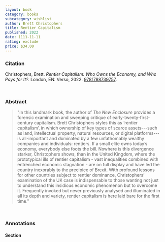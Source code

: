 ```yaml
---
layout: book
category: books
subcategory: wishlist
author: Brett Christophers
title: Rentier Capitalism
published: 2022
date: 1111-11-11
rating: exclude
price: $34.00
---
```


### Citation

Christophers, Brett. *Rentier Capitalism: Who Owns the Economy, and Who Pays for It?.* London, EN: Verso, 2022. [9781788739757](https://www.versobooks.com/en-ca/products/871-rentier-capitalism).

<br>

### Abstract

> "In this landmark book, the author of *The New Enclosure* provides a forensic examination and sweeping critique of early-twenty-first-century capitalism. Brett Christophers styles this as ‘rentier capitalism’, in which ownership of key types of scarce assets---such as land, intellectual property, natural resources, or digital platforms---is all-important and dominated by a few unfathomably wealthy companies and individuals: rentiers. If a small elite owns today’s economy, everybody else foots the bill. Nowhere is this divergence starker, Christophers shows, than in the United Kingdom, where the prototypical ills of rentier capitalism - vast inequalities combined with entrenched economic stagnation - are on full display and have led the country inexorably to the precipice of Brexit. With profound lessons for other countries subject to rentier dominance, Christophers’ examination of the UK case is indispensable to those wanting not just to understand this insidious economic phenomenon but to overcome it. Frequently invoked but never previously analysed and illuminated in all its depth and variety, rentier capitalism is here laid bare for the first time."

<br>

### Annotations

#### Section

<br>
